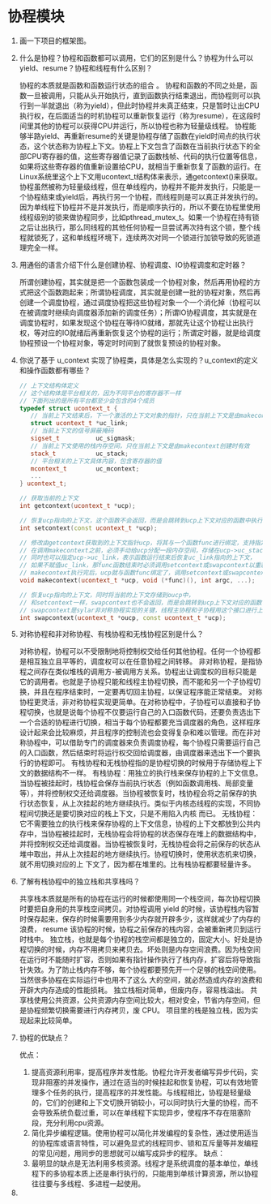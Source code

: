 # 协程模块

1. 画一下项目的框架图。
   
   
2. 什么是协程？协程和函数都可以调用，它们的区别是什么？协程为什么可以yield、resume？协程和线程有什么区别？
   
   协程的本质就是函数和函数运行状态的组合 。
   协程和函数的不同之处是，函数一旦被调用，只能从头开始执行，直到函数执行结束退出，而协程则可以执行到一半就退出（称为yield），但此时协程并未真正结束，只是暂时让出CPU执行权，在后面适当的时机协程可以重新恢复运行（称为resume），在这段时间里其他的协程可以获得CPU并运行，所以协程也称为轻量级线程。
   协程能够半路yield、再重新resume的关键是协程存储了函数在yield时间点的执行状态，这个状态称为协程上下文。协程上下文包含了函数在当前执行状态下的全部CPU寄存器的值，这些寄存器值记录了函数栈帧、代码的执行位置等信息，如果将这些寄存器的值重新设置给CPU，就相当于重新恢复了函数的运行。在Linux系统里这个上下文用ucontext_t结构体来表示，通getcontext()来获取。
   协程虽然被称为轻量级线程，但在单线程内，协程并不能并发执行，只能是一个协程结束或yield后，再执行另一个协程，而线程则是可以真正并发执行的。因为单线程下协程并不是并发执行，而是顺序执行的，所以不要在协程里使用线程级别的锁来做协程同步，比如pthread_mutex_t。如果一个协程在持有锁之后让出执行，那么同线程的其他任何协程一旦尝试再次持有这个锁，整个线程就锁死了，这和单线程环境下，连续两次对同一个锁进行加锁导致的死锁道理完全一样。

3. 用通俗的语言介绍下什么是创建协程、协程调度、IO协程调度和定时器？
   
   所谓创建协程，其实就是把一个函数包装成一个协程对象，然后再用协程的方式把这个函数跑起来；所谓协程调度，其实就是创建一批的协程对象，然后再创建一个调度协程，通过调度协程把这些协程对象一个一个消化掉（协程可以在被调度时继续向调度器添加新的调度任务）；所谓IO协程调度，其实就是在调度协程时，如果发现这个协程在等待IO就绪，那就先让这个协程让出执行权，等对应的IO就绪后再重新恢复这个协程的运行；所谓定时器，就是给调度协程预设一个协程对象，等定时时间到了就恢复预设的协程对象。

4. 你说了基于 u_context 实现了协程类，具体是怎么实现的？u_context的定义和操作函数都有哪些？

   ```cpp
   // 上下文结构体定义
   // 这个结构体是平台相关的，因为不同平台的寄存器不一样
   // 下面列出的是所有平台都至少会包含的4个成员
   typedef struct ucontext_t {
      // 当前上下文结束后，下一个激活的上下文对象的指针，只在当前上下文是由makecontext创建时有效
      struct ucontext_t *uc_link;
      // 当前上下文的信号屏蔽掩码
      sigset_t          uc_sigmask;
      // 当前上下文使用的栈内存空间，只在当前上下文是由makecontext创建时有效
      stack_t           uc_stack;
      // 平台相关的上下文具体内容，包含寄存器的值
      mcontext_t        uc_mcontext;
      ...
   } ucontext_t;

   // 获取当前的上下文
   int getcontext(ucontext_t *ucp);

   // 恢复ucp指向的上下文，这个函数不会返回，而是会跳转到ucp上下文对应的函数中执行，相当于变相调用了函数
   int setcontext(const ucontext_t *ucp);

   // 修改由getcontext获取到的上下文指针ucp，将其与一个函数func进行绑定，支持指定func运行时的参数，
   // 在调用makecontext之前，必须手动给ucp分配一段内存空间，存储在ucp->uc_stack中，这段内存空间将作为func函数运行时的栈空间，
   // 同时也可以指定ucp->uc_link，表示函数运行结束后恢复uc_link指向的上下文，
   // 如果不赋值uc_link，那func函数结束时必须调用setcontext或swapcontext以重新指定一个有效的上下文，否则程序就跑飞了
   // makecontext执行完后，ucp就与函数func绑定了，调用setcontext或swapcontext激活ucp时，func就会被运行
   void makecontext(ucontext_t *ucp, void (*func)(), int argc, ...);

   // 恢复ucp指向的上下文，同时将当前的上下文存储到oucp中，
   // 和setcontext一样，swapcontext也不会返回，而是会跳转到ucp上下文对应的函数中执行，相当于调用了函数
   // swapcontext是sylar非对称协程实现的关键，线程主协程和子协程用这个接口进行上下文切换
   int swapcontext(ucontext_t *oucp, const ucontext_t *ucp);
   ```

5. 对称协程和非对称协程、有栈协程和无栈协程区别是什么？
   
   对称协程，协程可以不受限制地将控制权交给任何其他协程。任何一个协程都是相互独立且平等的，调度权可以在任意协程之间转移。
   非对称协程，是指协程之间存在类似堆栈的调用方-被调用方关系。协程出让调度权的目标只能是它的调用者。也就是子协程只能和线程主协程切换，而不能和另一个子协程切换，并且在程序结束时，一定要再切回主协程，以保证程序能正常结束。
   对称协程更灵活，非对称协程实现更简单。在对称协程中，⼦协程可以直接和⼦协程切换，也就是说每个协程不仅要运行自己的入口函数代码，还要负责选出下一个合适的协程进行切换，相当于每个协程都要充当调度器的角色，这样程序设计起来会比较麻烦，并且程序的控制流也会变得复杂和难以管理。而在非对称协程中，可以借助专门的调度器来负责调度协程，每个协程只需要运行自己的入口函数，然后结束时将运行权交回给调度器，由调度器来选出下一个要执行的协程即可。
   有栈协程和无栈协程指的是协程切换的时候用于存储协程上下文的数据结构不一样。
   有栈协程：用独立的执行栈来保存协程的上下⽂信息。当协程被挂起时，栈协程会保存当前执行状态（例如函数调用栈、局部变量等），并将控制权交还给调度器。当协程被恢复时，栈协程会将之前保存的执行状态恢复，从上次挂起的地方继续执行。类似于内核态线程的实现，不同协程间切换还是要切换对应的栈上下⽂，只是不用陷⼊内核
   而已。
   无栈协程：它不需要独立的执行栈来保存协程的上下⽂信息，协程的上下⽂都放到公共内存中，当协程被挂起时，无栈协程会将协程的状态保存在堆上的数据结构中，并将控制权交还给调度器。当协程被恢复时，无栈协程会将之前保存的状态从堆中取出，并从上次挂起的地方继续执行。协程切换时，使用状态机来切换，就不用切换对应的上
   下⽂了，因为都在堆⾥的。比有栈协程都要轻量许多。
   
6. 了解有栈协程中的独立栈和共享栈吗？
   
   共享栈本质就是所有的协程在运行的时候都使用同一个栈空间，每次协程切换时要把⾃身用的共享栈空间拷⻉。对协程调用 yield 的时候，该协程栈内容暂时保存起来，保存的时候需要用到多少内存就开辟多少，这样就减少了内存的浪费， resume 该协程的时候，协程之前保存的栈内容，会被重新拷⻉到运行时栈中。
   独立栈，也就是每个协程的栈空间都是独立的，固定⼤⼩。好处是协程切换的时候，内存不用拷⻉来拷⻉去。坏处则是内存空间浪费。因为栈空间在运行时不能随时扩容，否则如果有指针操作执行了栈内存，扩容后将导致指针失效。为了防⽌栈内存不够，每个协程都要预先开一个⾜够的栈空间使用。当然很多协程在实际运行中也用不了这么
   ⼤的空间，就必然造成内存的浪费和开辟⼤内存造成的性能损耗。
   独立栈相对简单，但废内存，容易栈溢出。
   共享栈使用公共资源，公共资源内存空间比较⼤，相对安全，节省内存空间，但是协程频繁切换需要进行内存拷⻉，废 CPU。
   项目里的栈是独立栈，因为实现起来比较简单。

7. 协程的优缺点？
    
    优点：
    1. 提高资源利用率，提高程序并发性能。协程允许开发者编写异步代码，实现非阻塞的并发操作，通过在适当的时候挂起和恢复协程，可以有效地管理多个任务的执行，提高程序的并发性能。与线程相比，协程是轻量级的，它们的创建和上下⽂切换开销较⼩，可以同时执行⼤量的协程，而不会导致系统负载过重，可以在单线程下实现异步，使程序不存在阻塞阶段，充分利用cpu资源。
    2. 简化异步编程逻辑。使用协程可以简化并发编程的复杂性，通过使用适当的协程库或语⾔特性，可以避免显式的线程同步、锁和互斥量等并发编程的常⻅问题，用同步的思想就可以编写成异步的程序。
    缺点：
    3. 最明显的缺点是无法利用多核资源。线程才是系统调度的基本单位，单线程下的多协程本质上还是串行执行的，只能用到单核计算资源，所以协程往往要与多线程、多进程一起使用。

8.
